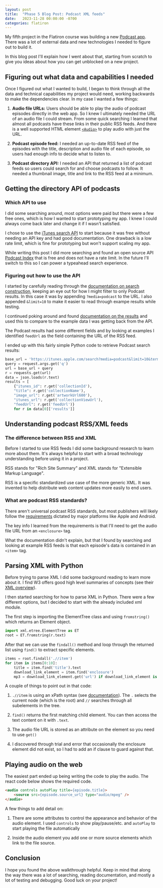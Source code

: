 ```yaml
---
layout: post
title:  "Phase 5 Blog Post: Podcast XML feeds"
date:   2023-11-28 00:00:00 -0700
categories: flatiron
---
```


My fifth project in the Flatiron course was building a new [Podcast app](https://github.com/rendely/phase-5-project-pawdcasts). There was a lot of external data and new technologies I needed to figure out to build it.

In this blog post I'll explain how I went about that, starting from scratch to give you ideas about how you can get unblocked on a new project.

## Figuring out what data and capabilities I needed

Once I figured out what I wanted to build, I began to think through all the data and technical capabilities my project would need, working backwards to make the dependencies clear. In my case I wanted a few things:

1. **Audio file URLs:** Users should be able to play the audio of podcast episodes directly in the web app. So I knew I ultimately needed the URL of an audio file I could stream. From some quick searching I learned that almost all podcasts have these links in their public RSS feeds. And there is a well supported HTML element [`<Audio>`](https://www.w3schools.com/html/html5_audio.asp) to play audio with just the URL.

2. **Podcast episode feed:** I needed an up-to-date RSS feed of the episodes with the title, description and audio file of each episode, so users had enough info to decide what to listen to.

3. **Podcast directory API:** I needed an API that returned a list of podcast feeds so users could search for and choose podcasts to follow. It needed a thumbnail image, title and link to the RSS feed at a minimum.

## Getting the directory API of podcasts

### Which API to use

I did some searching around, most options were paid but there were a few free ones, which is how I wanted to start prototyping my app. I knew I could always come back later and change it if I wasn't satisfied.

I chose to use the [iTunes search API](https://developer.apple.com/library/archive/documentation/AudioVideo/Conceptual/iTuneSearchAPI/Searching.html) to start because it was free without needing an API key and had good documentation. One drawback is a low rate limit, which is fine for prototyping but won't support scaling my app.

While writing this post I did more searching and found an open source API [Podcast Index](https://podcastindex-org.github.io/docs-api/#overview--example-code) that is free and does not have a rate limit. In the future I'll switch to this so I can power a typeahead search experience.

### Figuring out how to use the API

I started by carefully reading through the [documentation on search construction](https://developer.apple.com/library/archive/documentation/AudioVideo/Conceptual/iTuneSearchAPI/Searching.html), keeping an eye out for how I might filter to only Podcast results. In this case it was by appending `?media=podcast` to the URL. I also appended `&limit=10` to make it easier to read through exampe results while testing.

I continued poking around and found [documentation on the results](https://developer.apple.com/library/archive/documentation/AudioVideo/Conceptual/iTuneSearchAPI/UnderstandingSearchResults.html) and used this to compare to the example data I was getting back from the API.

The Podcast results had some different fields and by looking at examples I identified `feedUrl` as the field containing the URL of the RSS feed.

I ended up with this fairly simple Python code to retrieve Podcast search results:

```python
base_url = 'https://itunes.apple.com/search?media=podcast&limit=10&term='        
query = request.args.get('q')
url = base_url + query
r = requests.get(url)
data = json.loads(r.text)
results = [
    {"itunes_id": r.get('collectionId'), 
    "title": r.get('collectionName'),
    "image_url": r.get('artworkUrl600'),
    "itunes_url": r.get('collectionViewUrl'),
    "feedUrl": r.get('feedUrl')} 
    for r in data[0]['results']] 
```

## Understanding podcast RSS/XML feeds

### The difference between RSS and XML

Before I started to use RSS feeds I did some background research to learn more about them. It's always helpful to start with a broad technology understanding before using it in a project.

RSS stands for "Rich Site Summary" and XML stands for "Extensible Markup Language".

RSS is a specific standardized use case of the more generic XML. It was invented to help distribute web content updates more easily to end users.

### What are podcast RSS standards?

There aren't universal podcast RSS standards, but most publishers will likely follow the [requirements](https://podcasters.apple.com/support/823-podcast-requirements) dictated by major platforms like Apple and Android.

The key info I learned from the requirements is that I'll need to get the audio file URL from an `<enclosure>` tag.

What the documentation didn't explain, but that I found by searching and looking at example RSS feeds is that each episode's data is contained in an `<item>` tag.

## Parsing XML with Python

Before trying to parse XML I did some background reading to learn more about it. I find W3 offers good high level summaries of concepts (see their [XML overview](https://www.w3schools.com/xml/xml_whatis.asp)).

I then started searching for how to parse XML in Python. There were a few different options, but I decided to start with the already included xml module.

The first step is importing the ElementTree class and using `fromstring()` which returns an Element object.

```python
import xml.etree.ElementTree as ET
root = ET.fromstring(r.text)
```

After that we can use the `findall()` method and loop through the returned list using `find()` to extract specific elements.

```python
items = root.findall('.//item')
for item in items[0:10]:
    title = item.find('title').text
    download_link_element = item.find('enclosure')
    mp3 = download_link_element.get('url') if download_link_element is not None else ''
```

A couple of things to point out in that code:

1. `.//item` is using an xPath syntax (see [documentation](https://docs.python.org/3/library/xml.etree.elementtree.html#xpath-support)). The `.` selects the current node (which is the root) and `//` searches through all subelements in the tree. 

2. `find()` returns the first matching child element. You can then access the text content on it with `.text`.

3. The audio file URL is stored as an attribute on the element so you need to use `get()`

4. I discovered through trial and error that occasionally the enclosure element did not exist, so I had to add an if clause to guard against that.

## Playing audio on the web

The easiest part ended up being writing the code to play the audio. The react code below shows the required code.

```html
<audio controls autoPlay title={episode.title}>
    <source src={episode.source_url} type="audio/mpeg" />
</audio>
```

A few things to add detail on:

1. There are some attributes to control the appearance and behavior of the audio element. I used `controls` to show play/pause/etc. and `autoPlay` to start playing the file automatically

2. Inside the audio element you add one or more source elements which link to the file source.

## Conclusion

I hope you found the above walkthrough helpful. Keep in mind that along the way there was a lot of searching, reading documentation, and mostly a lot of testing and debugging. Good luck on your project!
